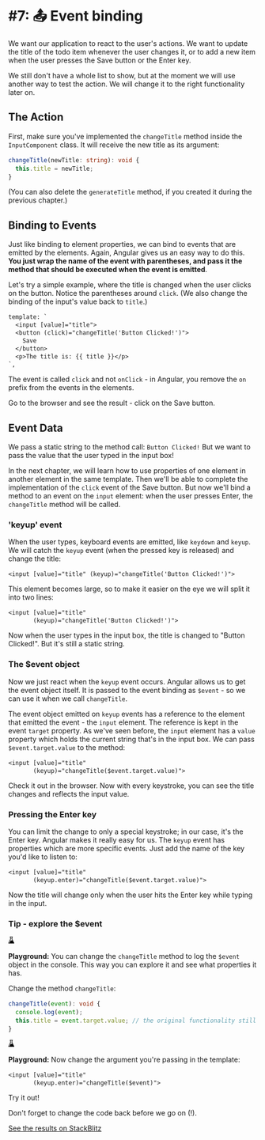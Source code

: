 # \#7: 📤 Event binding

We want our application to react to the user's actions. We want to update the title of the todo item whenever the user changes it, or to add a new item when the user presses the Save button or the Enter key.

We still don't have a whole list to show, but at the moment we will use another way to test the action. We will change it to the right functionality later on.

## The Action

First, make sure you've implemented the `changeTitle` method inside the `InputComponent` class. It will receive the new title as its argument:

```typescript
changeTitle(newTitle: string): void {
  this.title = newTitle;
}
```

\(You can also delete the `generateTitle` method, if you created it during the previous chapter.\)

## Binding to Events

Just like binding to element properties, we can bind to events that are emitted by the elements. Again, Angular gives us an easy way to do this. **You just wrap the name of the event with parentheses, and pass it the method that should be executed when the event is emitted**.

Let's try a simple example, where the title is changed when the user clicks on the button. Notice the parentheses around `click`. \(We also change the binding of the input's value back to `title`.\)

```markup
template: `
  <input [value]="title">
  <button (click)="changeTitle('Button Clicked!')">
    Save
  </button>
  <p>The title is: {{ title }}</p>
`,
```

The event is called `click` and not `onClick` - in Angular, you remove the `on` prefix from the events in the elements.

Go to the browser and see the result - click on the Save button.

## Event Data

We pass a static string to the method call: `Button Clicked!` But we want to pass the value that the user typed in the input box!

In the next chapter, we will learn how to use properties of one element in another element in the same template. Then we'll be able to complete the implementation of the `click` event of the Save button. But now we'll bind a method to an event on the `input` element: when the user presses Enter, the `changeTitle` method will be called.

### 'keyup' event

When the user types, keyboard events are emitted, like `keydown` and `keyup`. We will catch the `keyup` event \(when the pressed key is released\) and change the title:

```markup
<input [value]="title" (keyup)="changeTitle('Button Clicked!')">
```

This element becomes large, so to make it easier on the eye we will split it into two lines:

```markup
<input [value]="title"
       (keyup)="changeTitle('Button Clicked!')">
```

Now when the user types in the input box, the title is changed to "Button Clicked!". But it's still a static string.

### The $event object

Now we just react when the `keyup` event occurs. Angular allows us to get the event object itself. It is passed to the event binding as `$event` - so we can use it when we call `changeTitle`.

The event object emitted on `keyup` events has a reference to the element that emitted the event - the `input` element. The reference is kept in the event `target` property. As we've seen before, the `input` element has a `value` property which holds the current string that's in the input box. We can pass `$event.target.value` to the method:

```markup
<input [value]="title"
       (keyup)="changeTitle($event.target.value)">
```

Check it out in the browser. Now with every keystroke, you can see the title changes and reflects the input value.

### Pressing the Enter key

You can limit the change to only a special keystroke; in our case, it's the Enter key. Angular makes it really easy for us. The `keyup` event has properties which are more specific events. Just add the name of the key you'd like to listen to:

```markup
<input [value]="title"
       (keyup.enter)="changeTitle($event.target.value)">
```

Now the title will change only when the user hits the Enter key while typing in the input.

### Tip - explore the $event

![](.gitbook/assets/lab%20%282%29.jpg)

 **Playground:** You can change the `changeTitle` method to log the `$event` object in the console. This way you can explore it and see what properties it has.

Change the method `changeTitle`:

```typescript
changeTitle(event): void {
  console.log(event);
  this.title = event.target.value; // the original functionality still works
}
```

![](.gitbook/assets/lab%20%282%29.jpg)

 **Playground:** Now change the argument you're passing in the template:

```markup
<input [value]="title"
       (keyup.enter)="changeTitle($event)">
```

Try it out!

Don't forget to change the code back before we go on \(!\).

[See the results on StackBlitz](https://stackblitz.com/github/angularbootcamp/todo-list-tutorial-steps/tree/step-07_Event_binding)

